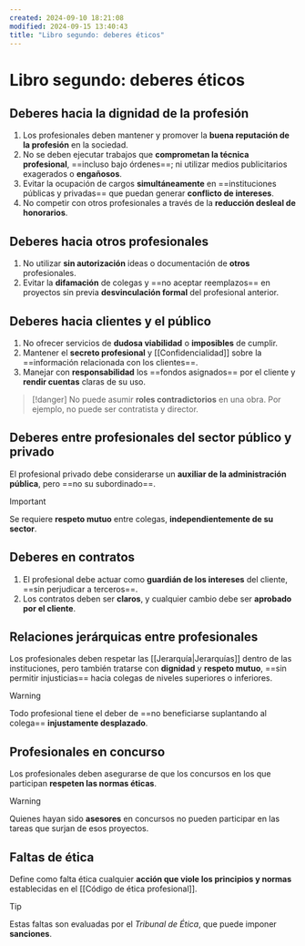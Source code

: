 ```yaml
---
created: 2024-09-10 18:21:08
modified: 2024-09-15 13:40:43
title: "Libro segundo: deberes éticos"
---
```


# Libro segundo: deberes éticos

## Deberes hacia la dignidad de la profesión

1. Los profesionales deben mantener y promover la **buena reputación de la profesión** en la sociedad.
2. No se deben ejecutar trabajos que **comprometan la técnica profesional**, ==incluso bajo órdenes==; ni utilizar medios publicitarios exagerados o **engañosos**.
3. Evitar la ocupación de cargos **simultáneamente** en ==instituciones públicas y privadas== que puedan generar **conflicto de intereses**.
4. No competir con otros profesionales a través de la **reducción desleal de honorarios**.

## Deberes hacia otros profesionales

1. No utilizar **sin autorización** ideas o documentación de **otros** profesionales.
2. Evitar la **difamación** de colegas y ==no aceptar reemplazos== en proyectos sin previa **desvinculación formal** del profesional anterior.

## Deberes hacia clientes y el público

1. No ofrecer servicios de **dudosa viabilidad** o **imposibles** de cumplir.
2. Mantener el **secreto profesional** y [[Confidencialidad]] sobre la ==información relacionada con los clientes==.
3. Manejar con **responsabilidad** los ==fondos asignados== por el cliente y **rendir cuentas** claras de su uso.

> [!danger]
> No puede asumir **roles contradictorios** en una obra. Por ejemplo, no puede ser contratista y director.

## Deberes entre profesionales del sector público y privado

El profesional privado debe considerarse un **auxiliar de la administración pública**, pero ==no su subordinado==.

> [!important]
> Se requiere **respeto mutuo** entre colegas, **independientemente de su sector**.

## Deberes en contratos

1. El profesional debe actuar como **guardián de los intereses** del cliente, ==sin perjudicar a terceros==.
2. Los contratos deben ser **claros**, y cualquier cambio debe ser **aprobado por el cliente**.

## Relaciones jerárquicas entre profesionales

Los profesionales deben respetar las [[Jerarquía|Jerarquías]] dentro de las instituciones, pero también tratarse con **dignidad** y **respeto mutuo**, ==sin permitir injusticias== hacia colegas de niveles superiores o inferiores.

> [!warning]
> Todo profesional tiene el deber de ==no beneficiarse suplantando al colega== **injustamente desplazado**.

## Profesionales en concurso

Los profesionales deben asegurarse de que los concursos en los que participan **respeten las normas éticas**.

> [!warning]
> Quienes hayan sido **asesores** en concursos no pueden participar en las tareas que surjan de esos proyectos.

## Faltas de ética

Define como falta ética cualquier **acción que viole los principios y normas** establecidas en el [[Código de ética profesional]].

> [!tip]
> Estas faltas son evaluadas por el *Tribunal de Ética*, que puede imponer **sanciones**.
